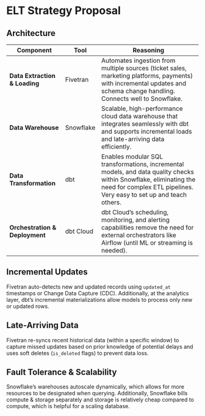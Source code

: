 # ELT Strategy Proposal

## Architecture 

| **Component**               | **Tool**        | **Reasoning** |
|-----------------------------|----------------|----------------------|
| **Data Extraction & Loading**  | Fivetran    | Automates ingestion from multiple sources (ticket sales, marketing platforms, payments) with incremental updates and schema change handling. Connects well to Snowflake.|
| **Data Warehouse**            | Snowflake   | Scalable, high-performance cloud data warehouse that integrates seamlessly with dbt and supports incremental loads and late-arriving data efficiently. |
| **Data Transformation**       | dbt | Enables modular SQL transformations, incremental models, and data quality checks within Snowflake, eliminating the need for complex ETL pipelines. Very easy to set up and teach others. |
| **Orchestration & Deployment** | dbt Cloud  | dbt Cloud’s scheduling, monitoring, and alerting capabilities remove the need for external orchestrators like Airflow (until ML or streaming is needed). |

## Incremental Updates

Fivetran auto-detects new and updated records using `updated_at` timestamps or Change Data Capture (CDC). Additionally, at the analytics layer, dbt’s incremental materializations allow models to process only new or updated rows.

## Late-Arriving Data

Fivetran re-syncs recent historical data (within a specific window) to capture missed updates based on prior knowledge of potential delays and uses soft deletes (`is_deleted` flags) to prevent data loss.

## Fault Tolerance & Scalability

Snowflake’s warehouses autoscale dynamically, which allows for more resources to be designated when querying. Additionally, Snowflake bills compute & storage separately and storage is relatively cheap compared to compute, which is helpful for a scaling database. 
